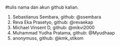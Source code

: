 #tulis nama dan akun github kalian. 
1. Sebastianus Sembara, github: @ssembara 
2. Reva Eka Prasetyo, github: @revaekap
3. Michael Vinsent D, github: @mikvi2000
4. Muhammad Yudha Pratama, github: @Myudhaap
5. anonymuss, github: @kmk_stikom

